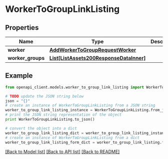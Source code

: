 # WorkerToGroupLinkListing


## Properties
Name | Type | Description | Notes
------------ | ------------- | ------------- | -------------
**worker** | [**AddWorkerToGroupRequestWorker**](AddWorkerToGroupRequestWorker.md) |  | 
**worker_groups** | [**List[ListAssets200ResponseDataInner]**](ListAssets200ResponseDataInner.md) |  | 

## Example

```python
from openapi_client.models.worker_to_group_link_listing import WorkerToGroupLinkListing

# TODO update the JSON string below
json = "{}"
# create an instance of WorkerToGroupLinkListing from a JSON string
worker_to_group_link_listing_instance = WorkerToGroupLinkListing.from_json(json)
# print the JSON string representation of the object
print WorkerToGroupLinkListing.to_json()

# convert the object into a dict
worker_to_group_link_listing_dict = worker_to_group_link_listing_instance.to_dict()
# create an instance of WorkerToGroupLinkListing from a dict
worker_to_group_link_listing_form_dict = worker_to_group_link_listing.from_dict(worker_to_group_link_listing_dict)
```
[[Back to Model list]](../README.md#documentation-for-models) [[Back to API list]](../README.md#documentation-for-api-endpoints) [[Back to README]](../README.md)


